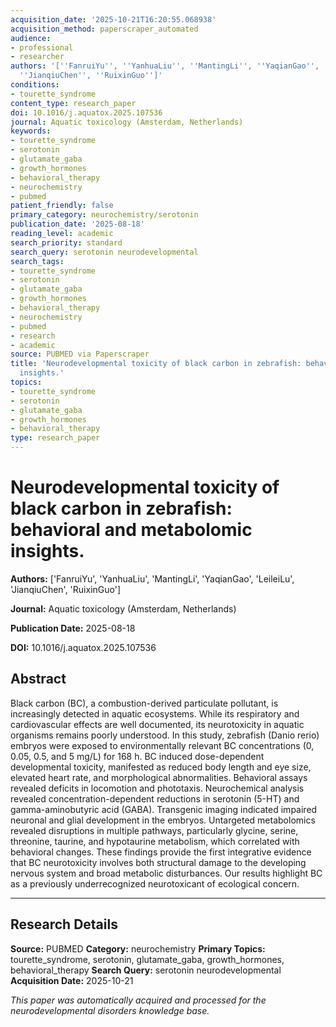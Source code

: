 ```yaml
---
acquisition_date: '2025-10-21T16:20:55.068938'
acquisition_method: paperscraper_automated
audience:
- professional
- researcher
authors: '[''FanruiYu'', ''YanhuaLiu'', ''MantingLi'', ''YaqianGao'', ''LeileiLu'',
  ''JianqiuChen'', ''RuixinGuo'']'
conditions:
- tourette_syndrome
content_type: research_paper
doi: 10.1016/j.aquatox.2025.107536
journal: Aquatic toxicology (Amsterdam, Netherlands)
keywords:
- tourette_syndrome
- serotonin
- glutamate_gaba
- growth_hormones
- behavioral_therapy
- neurochemistry
- pubmed
patient_friendly: false
primary_category: neurochemistry/serotonin
publication_date: '2025-08-18'
reading_level: academic
search_priority: standard
search_query: serotonin neurodevelopmental
search_tags:
- tourette_syndrome
- serotonin
- glutamate_gaba
- growth_hormones
- behavioral_therapy
- neurochemistry
- pubmed
- research
- academic
source: PUBMED via Paperscraper
title: 'Neurodevelopmental toxicity of black carbon in zebrafish: behavioral and metabolomic
  insights.'
topics:
- tourette_syndrome
- serotonin
- glutamate_gaba
- growth_hormones
- behavioral_therapy
type: research_paper
---
```


# Neurodevelopmental toxicity of black carbon in zebrafish: behavioral and metabolomic insights.

**Authors:** ['FanruiYu', 'YanhuaLiu', 'MantingLi', 'YaqianGao', 'LeileiLu', 'JianqiuChen', 'RuixinGuo']

**Journal:** Aquatic toxicology (Amsterdam, Netherlands)

**Publication Date:** 2025-08-18

**DOI:** 10.1016/j.aquatox.2025.107536

## Abstract

Black carbon (BC), a combustion-derived particulate pollutant, is increasingly detected in aquatic ecosystems. While its respiratory and cardiovascular effects are well documented, its neurotoxicity in aquatic organisms remains poorly understood. In this study, zebrafish (Danio rerio) embryos were exposed to environmentally relevant BC concentrations (0, 0.05, 0.5, and 5 mg/L) for 168 h. BC induced dose-dependent developmental toxicity, manifested as reduced body length and eye size, elevated heart rate, and morphological abnormalities. Behavioral assays revealed deficits in locomotion and phototaxis. Neurochemical analysis revealed concentration-dependent reductions in serotonin (5-HT) and gamma-aminobutyric acid (GABA). Transgenic imaging indicated impaired neuronal and glial development in the embryos. Untargeted metabolomics revealed disruptions in multiple pathways, particularly glycine, serine, threonine, taurine, and hypotaurine metabolism, which correlated with behavioral changes. These findings provide the first integrative evidence that BC neurotoxicity involves both structural damage to the developing nervous system and broad metabolic disturbances. Our results highlight BC as a previously underrecognized neurotoxicant of ecological concern.

---

## Research Details

**Source:** PUBMED
**Category:** neurochemistry
**Primary Topics:** tourette_syndrome, serotonin, glutamate_gaba, growth_hormones, behavioral_therapy
**Search Query:** serotonin neurodevelopmental
**Acquisition Date:** 2025-10-21

*This paper was automatically acquired and processed for the neurodevelopmental disorders knowledge base.*
